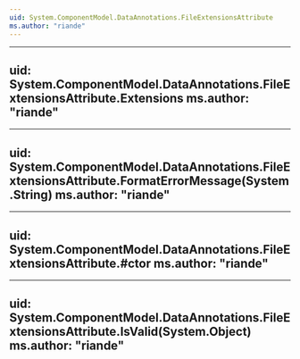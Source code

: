 ```yaml
---
uid: System.ComponentModel.DataAnnotations.FileExtensionsAttribute
ms.author: "riande"
---
```


---
uid: System.ComponentModel.DataAnnotations.FileExtensionsAttribute.Extensions
ms.author: "riande"
---

---
uid: System.ComponentModel.DataAnnotations.FileExtensionsAttribute.FormatErrorMessage(System.String)
ms.author: "riande"
---

---
uid: System.ComponentModel.DataAnnotations.FileExtensionsAttribute.#ctor
ms.author: "riande"
---

---
uid: System.ComponentModel.DataAnnotations.FileExtensionsAttribute.IsValid(System.Object)
ms.author: "riande"
---
